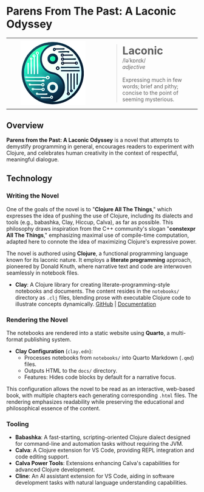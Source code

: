 # Parens From The Past: A Laconic Odyssey

<table style="width: 100%;">
  <tr>
    <td style="width: 50%; padding-right: 1em; text-align: center;">
      <img src="notebooks/images/logo.png" alt="Cljonic" style="display: block; margin: 0 auto; height: 12em;">
    </td>
    <td style="width: 50%; padding-left: 1em; vertical-align: middle;">
      <blockquote>
        <div style="font-size: 2em; font-weight: bold;">Laconic</div>
        <div>/ləˈkɒnɪk/</div>
        <div style="font-style: italic;">adjective</div>
        <br>
        <div>Expressing much in few words; brief and pithy; concise to the point of seeming mysterious.</div>
      </blockquote>
    </td>
  </tr>
</table>

## Overview

**Parens from the Past: A Laconic Odyssey** is a novel that attempts to demystify programming in general, encourages readers to experiment with Clojure, and celebrates human creativity in the context of respectful, meaningful dialogue.

## Technology

### Writing the Novel

One of the goals of the novel is to "**Clojure All The Things**," which expresses the idea of pushing the use of Clojure, including its dialects and tools (e.g., babashka, Clay, Hiccup, Calva), as far as possible. This philosophy draws inspiration from the C++ community's slogan "**constexpr All The Things**," emphasizing maximal use of compile-time computation, adapted here to connote the idea of maximizing Clojure's expressive power.

The novel is authored using **Clojure**, a functional programming language known for its laconic nature. It employs a **literate programming** approach, pioneered by Donald Knuth, where narrative text and code are interwoven seamlessly in notebook files.

- **Clay**: A Clojure library for creating literate-programming-style notebooks and documents. The content resides in the `notebooks/` directory as `.clj` files, blending prose with executable Clojure code to illustrate concepts dynamically. [GitHub](https://github.com/scicloj/clay) | [Documentation](https://scicloj.github.io/clay/)

### Rendering the Novel
The notebooks are rendered into a static website using **Quarto**, a multi-format publishing system.

- **Clay Configuration** (`clay.edn`): 
  - Processes notebooks from `notebooks/` into Quarto Markdown (`.qmd`) files.
  - Outputs HTML to the `docs/` directory.
  - Features: Hides code blocks by default for a narrative focus.

This configuration allows the novel to be read as an interactive, web-based book, with multiple chapters each generating corresponding `.html` files. The rendering emphasizes readability while preserving the educational and philosophical essence of the content.

### Tooling
- **Babashka**: A fast-starting, scripting-oriented Clojure dialect designed for command-line and automation tasks without requiring the JVM.
- **Calva**: A Clojure extension for VS Code, providing REPL integration and code editing support.
- **Calva Power Tools**: Extensions enhancing Calva's capabilities for advanced Clojure development.
- **Cline**: An AI assistant extension for VS Code, aiding in software development tasks with natural language understanding capabilities.
